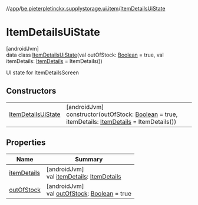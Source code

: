 //[app](../../../index.md)/[be.pieterpletinckx.supplystorage.ui.item](../index.md)/[ItemDetailsUiState](index.md)

# ItemDetailsUiState

[androidJvm]\
data class [ItemDetailsUiState](index.md)(val outOfStock: [Boolean](https://kotlinlang.org/api/latest/jvm/stdlib/kotlin/-boolean/index.html) = true, val itemDetails: [ItemDetails](../-item-details/index.md) = ItemDetails())

UI state for ItemDetailsScreen

## Constructors

| | |
|---|---|
| [ItemDetailsUiState](-item-details-ui-state.md) | [androidJvm]<br>constructor(outOfStock: [Boolean](https://kotlinlang.org/api/latest/jvm/stdlib/kotlin/-boolean/index.html) = true, itemDetails: [ItemDetails](../-item-details/index.md) = ItemDetails()) |

## Properties

| Name | Summary |
|---|---|
| [itemDetails](item-details.md) | [androidJvm]<br>val [itemDetails](item-details.md): [ItemDetails](../-item-details/index.md) |
| [outOfStock](out-of-stock.md) | [androidJvm]<br>val [outOfStock](out-of-stock.md): [Boolean](https://kotlinlang.org/api/latest/jvm/stdlib/kotlin/-boolean/index.html) = true |
